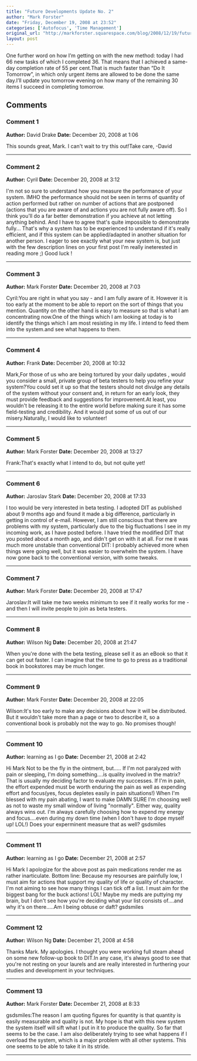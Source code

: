 ```yaml
---
title: "Future Developments Update No. 2"
author: "Mark Forster"
date: "Friday, December 19, 2008 at 23:52"
categories: ['Autofocus', 'Time Management']
original_url: "http://markforster.squarespace.com/blog/2008/12/19/future-developments-update-no-2.html"
layout: post
---
```


One further word on how I’m getting on with the new method: today I had 66 new tasks of which I completed 36. That means that I achieved a same-day completion rate of 55 per cent.That is much faster than “Do It Tomorrow”, in which only urgent items are allowed to be done the same day.I’ll update you tomorrow evening on how many of the remaining 30 items I succeed in completing tomorrow.

## Comments

### Comment 1
**Author:** David Drake
**Date:** December 20, 2008 at 1:06

This sounds great, Mark. I can't wait to try this out!Take care,
-David

---

### Comment 2
**Author:** Cyril
**Date:** December 20, 2008 at 3:12

I'm not so sure to understand how you measure the performance of your system. IMHO the performance should not be seen in terms of quantity of action performed but rather on number of actions that are postponed (actions that you are aware of and actions you are not fully aware off).
So I think you'll do a far better demonstration if you achieve at not letting anything behind.
And I have to agree that's quite impossible to demonstrate fully...
That's why a system has to be experienced to understand if it's really efficient, and if this system can be applied/adapted in another situation for another person.
I eager to see exactly what your new system is, but just with the few description lines on your first post I'm really ineterested in reading more ;)
Good luck !

---

### Comment 3
**Author:** Mark Forster
**Date:** December 20, 2008 at 7:03

Cyril:You are right in what you say - and I am fully aware of it. However it is too early at the moment to be able to report on the sort of things that you mention. Quantity on the other hand is easy to measure so that is what I am concentrating now.One of the things which I am looking at today is to identify the things which I am most resisting in my life. I intend to feed them into the system.and see what happens to them.

---

### Comment 4
**Author:** Frank
**Date:** December 20, 2008 at 10:32

Mark,For those of us who are being tortured by your daily updates <grin>, would you consider a small, private group of beta testers to help you refine your system?You could set it up so that the testers should not divulge any details of the system without your consent and, in return for an early look, they must provide feedback and suggestions for improvement.At least, you wouldn't be releasing it to the entire world before making sure it has some field-testing and credibility. And it would put some of us out of our misery.Naturally, I would like to volunteer!

---

### Comment 5
**Author:** Mark Forster
**Date:** December 20, 2008 at 13:27

Frank:That's exactly what I intend to do, but not quite yet!

---

### Comment 6
**Author:** Jaroslav Stark
**Date:** December 20, 2008 at 17:33

I too would be very interested in beta testing. I adopted DIT as published about 9 months ago and found it made a big difference, particularly in getting in control of e-mail. However, I am still conscious that there are problems with my system, particularly due to the big fluctuations I see in my incoming work, as I have posted before. I have tried the modified DIT that you posted about a month ago, and didn't get on with it at all. For me it was much more unstable than conventional DIT: I probably achieved more when things were going well, but it was easier to overwhelm the system. I have now gone back to the conventional version, with some tweaks.

---

### Comment 7
**Author:** Mark Forster
**Date:** December 20, 2008 at 17:47

Jaroslav:It will take me two weeks minimum to see if it really works for me - and then I will invite people to join as beta testers.

---

### Comment 8
**Author:** Wilson Ng
**Date:** December 20, 2008 at 21:47

When you're done with the beta testing, please sell it as an eBook so that it can get out faster. I can imagine that the time to go to press as a traditional book in bookstores may be much longer.

---

### Comment 9
**Author:** Mark Forster
**Date:** December 20, 2008 at 22:05

Wilson:It's too early to make any decisions about how it will be distributed. But it wouldn't take more than a page or two to describe it, so a conventional book is probably not the way to go. No promises though!

---

### Comment 10
**Author:** learning as I go
**Date:** December 21, 2008 at 2:42

Hi Mark
Not to be the fly in the ointment, but.....
If I'm not paralyzed with pain or sleeping, I'm doing something....is quality involved in the matrix? That is usually my deciding factor to evaluate my successes. If I'm in pain, the effort expended must be worth enduring the pain as well as expending effort and focus(yes, focus depletes easily in pain situations!)
When I'm blessed with my pain abating, I want to make DAMN SURE I'm choosing well as not to waste my small window of living "normally". Either way, quality always wins out. I'm always carefully choosing how to expend my energy and focus....even during my down time (when I don't have to dope myself up! LOL!)
Does your experminent measure that as well?
gsdsmiles

---

### Comment 11
**Author:** learning as I go
**Date:** December 21, 2008 at 2:57

Hi Mark
I apologize for the above post as pain medications render me as rather inarticulate. Bottom line: Because my resourses are painfully low, I must aim for actions that support my quality of life or quality of character. I'm not aiming to see how many things I can tick off a list. I must aim for the biggest bang for the buck actions! LOL!
Maybe my meds are puttying my brain, but I don't see how you're deciding what your list consists of....and why it's on there.....Am I being obtuse or daft?
gsdsmiles

---

### Comment 12
**Author:** Wilson Ng
**Date:** December 21, 2008 at 4:58

Thanks Mark. My apologies. I thought you were working full steam ahead on some new follow-up book to DIT.In any case, it's always good to see that you're not resting on your laurels and are really interested in furthering your studies and development in your techniques.

---

### Comment 13
**Author:** Mark Forster
**Date:** December 21, 2008 at 8:33

gsdsmiles:The reason I am quoting figures for quantity is that quantity is easily measurable and quality is not. My hope is that with this new system the system itself will sift what I put in it to produce the quality. So far that seems to be the case. I am also deliberately trying to see what happens if I overload the system, which is a major problem with all other systems. This one seems to be able to take it in its stride.

---
